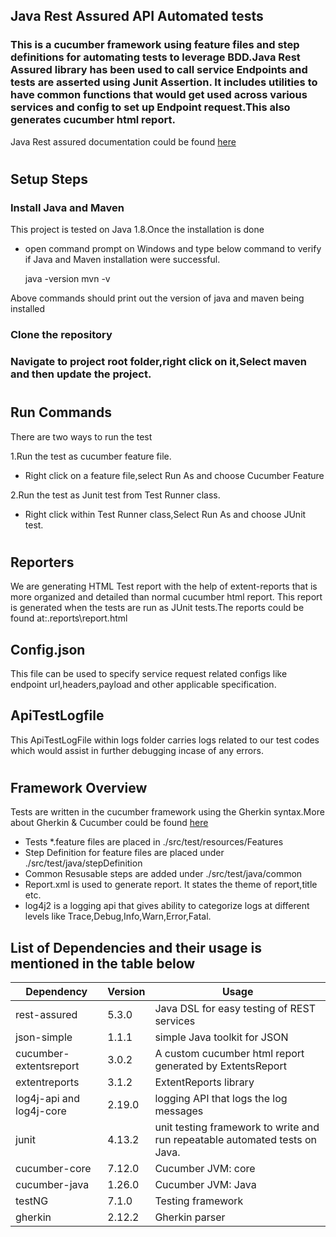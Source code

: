 
## Java Rest Assured API Automated tests
### This is a cucumber framework using feature files and step definitions for automating tests to leverage BDD.Java Rest Assured library has been used to call service Endpoints and tests are asserted using Junit Assertion. It includes utilities to have common functions that would get used across various services and config to set up Endpoint request.This also generates cucumber html report.

Java Rest assured documentation could be found [here](https://rest-assured.io/)

#
## Setup Steps

### Install Java and Maven

This project is tested on Java 1.8.Once the installation is done 
- open command prompt on Windows and type below command to verify if Java and Maven installation were successful.

	java -version
	mvn -v
			
Above commands should print out the version of java and maven being installed

### Clone the repository
### Navigate to project root folder,right click on it,Select maven and then update the project.

#
## Run Commands
There are two ways to run the test

1.Run the test as cucumber feature file.
- Right click on a feature file,select Run As and choose Cucumber Feature

2.Run the test as Junit test from Test Runner class.
- Right click within Test Runner class,Select Run As and choose JUnit test.
    
#
## Reporters
We are generating HTML Test report with the help of extent-reports that is more organized and detailed than normal cucumber html report. This report is generated when the tests are run as JUnit tests.The reports could be found at:.reports\report.html

## Config.json
This file can be used to specify service request related configs like endpoint url,headers,payload and other applicable specification.

## ApiTestLogfile
This ApiTestLogFile within logs folder carries logs related to our test codes which would assist in further debugging incase of any errors.

#
## Framework Overview
Tests are written in the cucumber framework using the Gherkin syntax.More about Gherkin & Cucumber could be found [here](https://cucumber.io/docs/gherkin/reference/)
- Tests *.feature files are placed in ./src/test/resources/Features
- Step Definition for feature files are placed under ./src/test/java/stepDefinition
- Common Resusable steps are added under ./src/test/java/common
- Report.xml is used to generate report. It states the theme of report,title etc.
- log4j2 is a logging api that gives ability to categorize logs at different levels like Trace,Debug,Info,Warn,Error,Fatal.

## List of Dependencies and their usage is mentioned in the table below
|Dependency|Version|Usage  |
|--|--|--|
|rest-assured|5.3.0|Java DSL for easy testing of REST services|
| json-simple |1.1.1  |simple Java toolkit for JSON|
| cucumber-extentsreport |3.0.2  |A custom cucumber html report generated by ExtentsReport|
| extentreports|3.1.2  |ExtentReports library|
| log4j-api and log4j-core |2.19.0  |logging API that logs the log messages|
| junit |4.13.2 |unit testing framework to write and run repeatable automated tests on Java.|
|cucumber-core|7.12.0|Cucumber JVM: core|
|cucumber-java|1.26.0|Cucumber JVM: Java|
|testNG|7.1.0|Testing framework|
|gherkin|2.12.2|Gherkin parser|
